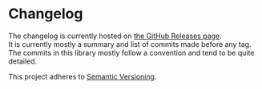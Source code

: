 # Changelog

The changelog is currently hosted on [the GitHub Releases page](https://github.com/agilgur5/changelog-maker/releases).<br>
It is currently mostly a summary and list of commits made before any tag.
The commits in this library mostly follow a convention and tend to be quite detailed.

This project adheres to [Semantic Versioning](http://semver.org/).

